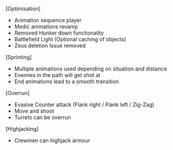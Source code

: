 [Optimisation]
- Animation sequence player
- Medic animations revamp
- Removed Hunker down functionality
- Battlefield Light (Optional caching of objects)
- Zeus deletion Issue removed

[Sprinting]
- Multiple animations used depending on situation and distance
- Enemies in the path will get shot at
- End animations lead to a smooth transition

[Overrun]
- Evasive Counter attack (Flank right / Flank left / Zig-Zag)
- Move and shoot
- Turrets can be overrun

[Highjacking]
- Crewmen can highjack armour